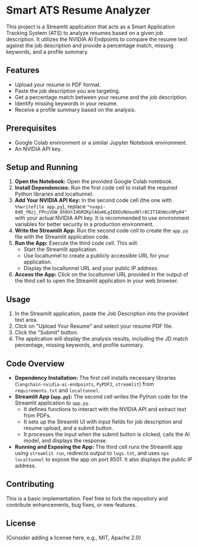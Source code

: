 # Smart ATS Resume Analyzer

This project is a Streamlit application that acts as a Smart Application Tracking System (ATS) to analyze resumes based on a given job description. It utilizes the NVIDIA AI Endpoints to compare the resume text against the job description and provide a percentage match, missing keywords, and a profile summary.

## Features

* Upload your resume in PDF format.
* Paste the job description you are targeting.
* Get a percentage match between your resume and the job description.
* Identify missing keywords in your resume.
* Receive a profile summary based on the analysis.

## Prerequisites

* Google Colab environment or a similar Jupyter Notebook environment.
* An NVIDIA API key.

## Setup and Running

1. **Open the Notebook:** Open the provided Google Colab notebook.
2. **Install Dependencies:** Run the first code cell to install the required Python libraries and localtunnel.
3. **Add Your NVIDIA API Key:** In the second code cell (the one with `%%writefile app.py`), replace `"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"` with your actual NVIDIA API key. It is recommended to use environment variables for better security in a production environment.
4. **Write the Streamlit App:** Run the second code cell to create the `app.py` file with the Streamlit application code.
5. **Run the App:** Execute the third code cell. This will:
    * Start the Streamlit application.
    * Use localtunnel to create a publicly accessible URL for your application.
    * Display the localtunnel URL and your public IP address.
6. **Access the App:** Click on the localtunnel URL provided in the output of the third cell to open the Streamlit application in your web browser.

## Usage

1. In the Streamlit application, paste the Job Description into the provided text area.
2. Click on "Upload Your Resume" and select your resume PDF file.
3. Click the "Submit" button.
4. The application will display the analysis results, including the JD match percentage, missing keywords, and profile summary.

## Code Overview

* **Dependency Installation:** The first cell installs necessary libraries (`langchain-nvidia-ai-endpoints`, `PyPDF2`, `streamlit`) from `requirements.txt` and `localtunnel`.
* **Streamlit App (`app.py`):** The second cell writes the Python code for the Streamlit application to `app.py`.
    * It defines functions to interact with the NVIDIA API and extract text from PDFs.
    * It sets up the Streamlit UI with input fields for job description and resume upload, and a submit button.
    * It processes the input when the submit button is clicked, calls the AI model, and displays the response.
* **Running and Exposing the App:** The third cell runs the Streamlit app using `streamlit run`, redirects output to `logs.txt`, and uses `npx localtunnel` to expose the app on port 8501. It also displays the public IP address.

## Contributing

This is a basic implementation. Feel free to fork the repository and contribute enhancements, bug fixes, or new features.

## License

(Consider adding a license here, e.g., MIT, Apache 2.0)
